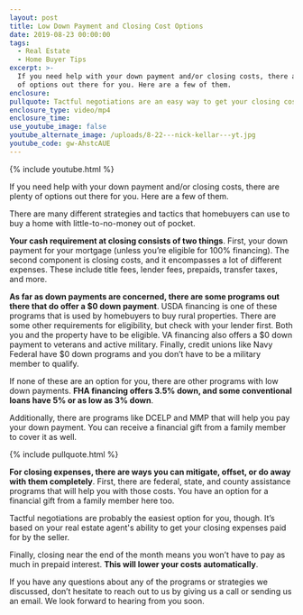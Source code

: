 ```yaml
---
layout: post
title: Low Down Payment and Closing Cost Options
date: 2019-08-23 00:00:00
tags:
  - Real Estate
  - Home Buyer Tips
excerpt: >-
  If you need help with your down payment and/or closing costs, there are plenty
  of options out there for you. Here are a few of them.
enclosure:
pullquote: Tactful negotiations are an easy way to get your closing costs covered.
enclosure_type: video/mp4
enclosure_time:
use_youtube_image: false
youtube_alternate_image: /uploads/8-22---nick-kellar---yt.jpg
youtube_code: gw-AhstcAUE
---
```


{% include youtube.html %}

If you need help with your down payment and/or closing costs, there are plenty of options out there for you. Here are a few of them.

There are many different strategies and tactics that homebuyers can use to buy a home with little-to-no-money out of pocket.

**Your cash requirement at closing consists of two things**. First, your down payment for your mortgage (unless you’re eligible for 100% financing). The second component is closing costs, and it encompasses a lot of different expenses. These include title fees, lender fees, prepaids, transfer taxes, and more.

**As far as down payments are concerned, there are some programs out there that do offer a $0 down payment**. USDA financing is one of these programs that is used by homebuyers to buy rural properties. There are some other requirements for eligibility, but check with your lender first. Both you and the property have to be eligible. VA financing also offers a $0 down payment to veterans and active military. Finally, credit unions like Navy Federal have $0 down programs and you don’t have to be a military member to qualify.

If none of these are an option for you, there are other programs with low down payments. **FHA financing offers 3.5% down, and some conventional loans have 5% or as low as 3% down**.

Additionally, there are programs like DCELP and MMP that will help you pay your down payment. You can receive a financial gift from a family member to cover it as well.

{% include pullquote.html %}

**For closing expenses, there are ways you can mitigate, offset, or do away with them completely**. First, there are federal, state, and county assistance programs that will help you with those costs. You have an option for a financial gift from a family member here too.

Tactful negotiations are probably the easiest option for you, though. It’s based on your real estate agent's ability to get your closing expenses paid for by the seller.

Finally, closing near the end of the month means you won’t have to pay as much in prepaid interest. **This will lower your costs automatically**.

If you have any questions about any of the programs or strategies we discussed, don’t hesitate to reach out to us by giving us a call or sending us an email. We look forward to hearing from you soon.